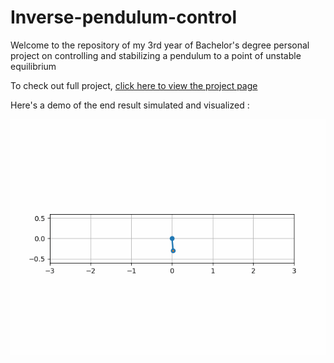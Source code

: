 # Inverse-pendulum-control

Welcome to the repository of my 3rd year of Bachelor's degree personal project on controlling and stabilizing a pendulum to a point of unstable equilibrium

To check out full project, [click here to view the project page](https://nonoxali.github.io/Inverse-pendulum-control/)

Here's a demo of the end result simulated and visualized :

![Demo of Pendulum Control](assets/7.gif)

